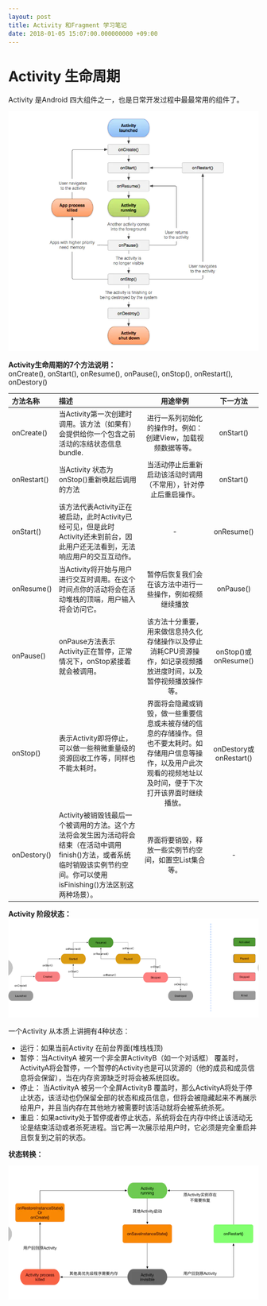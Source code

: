 ```yaml
---
layout: post
title: Activity 和Fragment 学习笔记
date: 2018-01-05 15:07:00.000000000 +09:00
---
```


# Activity 生命周期  

Activity 是Android 四大组件之一，也是日常开发过程中最最常用的组件了。

 ![avatar](https://github.com/XXXXJL/xxxxjl.github.io/raw/master/assets/blog_images/2019-01/2019010502.png?raw=true)

**Activity生命周期的7个方法说明：**  
onCreate(), onStart(), onResume(), onPause(), onStop(), onRestart(), onDestory()  

方法名称 | 描述 | 用途举例 | 下一方法
 :----- |  :----- | :-: | :-:
onCreate() | 当Activity第一次创建时调用。该方法（如果有）会提供给你一个包含之前<br>活动的冻结状态信息bundle. | 进行一系列初始化的操作时。例如：创建View，加载视频数据等等。 | onStart()
onRestart() | 当Activity 状态为onStop()重新唤起后调用的方法 | 当活动停止后重新启动该活动时调用（不常用），针对停止后重启操作。 |  onStart()
onStart() | 该方法代表Activity正在被启动，此时Activity已经可见，但是此时Activity还未到前台，因此用户还无法看到，无法响应用户的交互互动作。 | - | onResume()
onResume() | 当Activity将开始与用户进行交互时调用。在这个时间点你的活动将会在活动堆栈的顶端，用户输入将会访问它。 | 暂停后恢复我们会在该方法中进行一些操作，例如视频继续播放 |  onPause()
onPause() | onPause方法表示Activity正在暂停，正常情况下，onStop紧接着就会被调用。| 该方法十分重要，用来做信息持久化存储操作以及停止消耗CPU资源操作，如记录视频播放进度时间，以及暂停视频播放操作等。 |  onStop()或onResume()
onStop() | 表示Activity即将停止，可以做一些稍微重量级的资源回收工作等，同样也不能太耗时。 | 界面将会隐藏或销毁，做一些重要信息或未被存储的信息的存储操作。但也不要太耗时。如存储用户信息等操作，以及用户此次观看的视频地址以及时间，便于下次打开该界面时继续播放。 |  onDestory或onRestart()
onDestory() | Activity被销毁钱最后一个被调用的方法。这个方法将会发生因为活动将会结束（在活动中调用finish()方法，或者系统临时销毁该实例节约空间。你可以使用isFinishing()方法区别这两种场景）。 | 界面将要销毁，释放一些实例节约空间，如置空List集合等。 | -   

**Activity 阶段状态：**  
 ![Activity 四种主要状态](https://github.com/XXXXJL/xxxxjl.github.io/raw/master/assets/blog_images/2019-01/2019010503.png?raw=true)  

 一个Activity 从本质上讲拥有4种状态：

 * 运行：如果当前Activity 在前台界面(堆栈栈顶)
 * 暂停：当ActivityA 被另一个非全屏ActivityB（如一个对话框） 覆盖时，ActivityA将会暂停，一个暂停的Activity也是可以货源的（他的成员和成员信息将会保留），当在内存资源缺乏时将会被系统回收。  
 * 停止： 当ActivityA 被另一个全屏ActivityB 覆盖时，那么ActivityA将处于停止状态，该活动也仍保留全部的状态和成员信息，但将会被隐藏起来不再展示给用户，并且当内存在其他地方被需要时该活动就将会被系统杀死。  
 * 重启：如果activity处于暂停或者停止状态，系统将会在内存中终止该活动无论是结束活动或者杀死进程。当它再一次展示给用户时，它必须是完全重启并且恢复到之前的状态。  

 **状态转换：**  

 ![Activity 状态转换](https://github.com/XXXXJL/xxxxjl.github.io/raw/master/assets/blog_images/2019-01/2019010504.png?raw=true)  